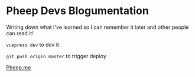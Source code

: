 # Pheep Devs Blogumentation

Writing down what I've learned so I can remember it later and other people can read it!

`vuepress dev` to dev it

`git push origin master` to trigger deploy

[Pheep.me](https://pheep.me)
